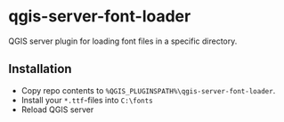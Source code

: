 # qgis-server-font-loader
QGIS server plugin for loading font files in a specific directory.

## Installation
- Copy repo contents to `%QGIS_PLUGINSPATH%\qgis-server-font-loader`.
- Install your `*.ttf`-files into `C:\fonts`
- Reload QGIS server


